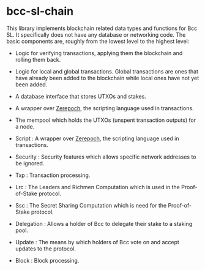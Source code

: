 # bcc-sl-chain

This library implements blockchain related data types and functions for Bcc SL.
It specifically does not have any database or networking code. The basic components
are, roughly from the lowest level to the highest level:

* Logic for verifying transactions, applying them the blockchain and rolling
  them back.
* Logic for local and global transactions. Global transactions are ones that
  have already been added to the blockchain while local ones have not yet been
  added.
* A database interface that stores UTXOs and stakes.
* A wrapper over [Zerepoch], the scripting language used in transactions.
* The mempool which holds the UTXOs (unspent transaction outputs) for a node.


* Script : A wrapper over [Zerepoch], the scripting language used in transactions.
* Security : Security features which allows specific network addresses to be ignored.
* Txp : Transaction processing.
* Lrc : The Leaders and Richmen Computation which is used in the Proof-of-Stake protocol.
* Ssc : The Secret Sharing Computation which is need for the Proof-of-Stake protocol.
* Delegation : Allows a holder of Bcc to delegate their stake to a staking pool.
* Update : The means by which holders of Bcc vote on and accept updates to the protocol.
* Block : Block processing.

[Zerepoch]: https://github.com/The-Blockchain-Company/zerepoch-prototype

